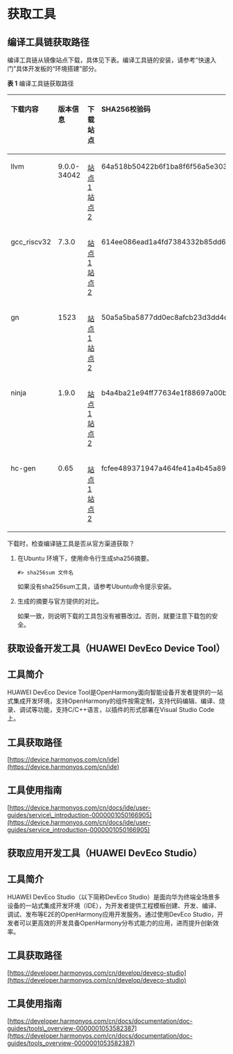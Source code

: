 # 获取工具<a name="ZH-CN_TOPIC_0000001055705774"></a>

## 编译工具链获取路径<a name="zh-cn_topic_0000001055701144_section18750162432511"></a>

编译工具链从镜像站点下载，具体见下表。编译工具链的安装，请参考“快速入门”具体开发板的“环境搭建”部分。

**表 1**  编译工具链获取路径

<a name="zh-cn_topic_0000001055701144_table167961324122511"></a>
<table><thead align="left"><tr id="zh-cn_topic_0000001055701144_row87941124202517"><th class="cellrowborder" valign="top" width="11.25%" id="mcps1.2.5.1.1"><p id="zh-cn_topic_0000001055701144_p77943248257"><a name="zh-cn_topic_0000001055701144_p77943248257"></a><a name="zh-cn_topic_0000001055701144_p77943248257"></a>下载内容</p>
</th>
<th class="cellrowborder" valign="top" width="13.74%" id="mcps1.2.5.1.2"><p id="zh-cn_topic_0000001055701144_p879422415251"><a name="zh-cn_topic_0000001055701144_p879422415251"></a><a name="zh-cn_topic_0000001055701144_p879422415251"></a>版本信息</p>
</th>
<th class="cellrowborder" valign="top" width="13.71%" id="mcps1.2.5.1.3"><p id="zh-cn_topic_0000001055701144_p1379420242252"><a name="zh-cn_topic_0000001055701144_p1379420242252"></a><a name="zh-cn_topic_0000001055701144_p1379420242252"></a>下载站点</p>
</th>
<th class="cellrowborder" valign="top" width="61.3%" id="mcps1.2.5.1.4"><p id="zh-cn_topic_0000001055701144_p479442462518"><a name="zh-cn_topic_0000001055701144_p479442462518"></a><a name="zh-cn_topic_0000001055701144_p479442462518"></a>SHA256校验码</p>
</th>
</tr>
</thead>
<tbody><tr id="zh-cn_topic_0000001055701144_row47957244255"><td class="cellrowborder" valign="top" width="11.25%" headers="mcps1.2.5.1.1 "><p id="zh-cn_topic_0000001055701144_p20794162412258"><a name="zh-cn_topic_0000001055701144_p20794162412258"></a><a name="zh-cn_topic_0000001055701144_p20794162412258"></a>llvm</p>
</td>
<td class="cellrowborder" valign="top" width="13.74%" headers="mcps1.2.5.1.2 "><p id="zh-cn_topic_0000001055701144_p47941224122519"><a name="zh-cn_topic_0000001055701144_p47941224122519"></a><a name="zh-cn_topic_0000001055701144_p47941224122519"></a>9.0.0-34042</p>
</td>
<td class="cellrowborder" valign="top" width="13.71%" headers="mcps1.2.5.1.3 "><p id="zh-cn_topic_0000001055701144_p1379532412256"><a name="zh-cn_topic_0000001055701144_p1379532412256"></a><a name="zh-cn_topic_0000001055701144_p1379532412256"></a><a href="http://tools.harmonyos.com/mirrors/clang/9.0.0-34042/linux/llvm-linux-9.0.0-34042.tar" target="_blank" rel="noopener noreferrer">站点1</a>    <a href="https://mirrors.huaweicloud.com/harmonyos/compiler/clang/9.0.0-34042/linux/llvm-linux-9.0.0-34042.tar" target="_blank" rel="noopener noreferrer">站点2</a></p>
</td>
<td class="cellrowborder" valign="top" width="61.3%" headers="mcps1.2.5.1.4 "><p id="zh-cn_topic_0000001055701144_p15795112414255"><a name="zh-cn_topic_0000001055701144_p15795112414255"></a><a name="zh-cn_topic_0000001055701144_p15795112414255"></a>64a518b50422b6f1ba8f6f56a5e303fb8448a311211ba10c385ad307a1d2546f</p>
</td>
</tr>
<tr id="zh-cn_topic_0000001055701144_row2795202472514"><td class="cellrowborder" valign="top" width="11.25%" headers="mcps1.2.5.1.1 "><p id="zh-cn_topic_0000001055701144_p479592415257"><a name="zh-cn_topic_0000001055701144_p479592415257"></a><a name="zh-cn_topic_0000001055701144_p479592415257"></a>gcc_riscv32</p>
</td>
<td class="cellrowborder" valign="top" width="13.74%" headers="mcps1.2.5.1.2 "><p id="zh-cn_topic_0000001055701144_p1679522412514"><a name="zh-cn_topic_0000001055701144_p1679522412514"></a><a name="zh-cn_topic_0000001055701144_p1679522412514"></a>7.3.0</p>
</td>
<td class="cellrowborder" valign="top" width="13.71%" headers="mcps1.2.5.1.3 "><p id="zh-cn_topic_0000001055701144_p13795192412258"><a name="zh-cn_topic_0000001055701144_p13795192412258"></a><a name="zh-cn_topic_0000001055701144_p13795192412258"></a><a href="http://tools.harmonyos.com/mirrors/gcc_riscv32/7.3.0/linux/gcc_riscv32-linux-7.3.0.tar.gz" target="_blank" rel="noopener noreferrer">站点1</a>    <a href="https://mirrors.huaweicloud.com/harmonyos/compiler/gcc_riscv32/7.3.0/linux/gcc_riscv32-linux-7.3.0.tar.gz" target="_blank" rel="noopener noreferrer">站点2</a></p>
</td>
<td class="cellrowborder" valign="top" width="61.3%" headers="mcps1.2.5.1.4 "><p id="zh-cn_topic_0000001055701144_p7795124152510"><a name="zh-cn_topic_0000001055701144_p7795124152510"></a><a name="zh-cn_topic_0000001055701144_p7795124152510"></a>614ee086ead1a4fd7384332b85dd62707801f323de60dfdb61503f473d470a24</p>
</td>
</tr>
<tr id="zh-cn_topic_0000001055701144_row37951424102514"><td class="cellrowborder" valign="top" width="11.25%" headers="mcps1.2.5.1.1 "><p id="zh-cn_topic_0000001055701144_p8795524122517"><a name="zh-cn_topic_0000001055701144_p8795524122517"></a><a name="zh-cn_topic_0000001055701144_p8795524122517"></a>gn</p>
</td>
<td class="cellrowborder" valign="top" width="13.74%" headers="mcps1.2.5.1.2 "><p id="zh-cn_topic_0000001055701144_p127951624182514"><a name="zh-cn_topic_0000001055701144_p127951624182514"></a><a name="zh-cn_topic_0000001055701144_p127951624182514"></a>1523</p>
</td>
<td class="cellrowborder" valign="top" width="13.71%" headers="mcps1.2.5.1.3 "><p id="zh-cn_topic_0000001055701144_p47957245252"><a name="zh-cn_topic_0000001055701144_p47957245252"></a><a name="zh-cn_topic_0000001055701144_p47957245252"></a><a href="http://tools.harmonyos.com/mirrors/gn/1523/linux/gn.1523.tar" target="_blank" rel="noopener noreferrer">站点1</a>    <a href="https://mirrors.huaweicloud.com/harmonyos/compiler/gn/1523/linux/gn.1523.tar" target="_blank" rel="noopener noreferrer">站点2</a></p>
</td>
<td class="cellrowborder" valign="top" width="61.3%" headers="mcps1.2.5.1.4 "><p id="zh-cn_topic_0000001055701144_p9795192402516"><a name="zh-cn_topic_0000001055701144_p9795192402516"></a><a name="zh-cn_topic_0000001055701144_p9795192402516"></a>50a5a5ba5877dd0ec8afcb23d3dd4d966a16403c29cd80a4002230241d32ef34</p>
</td>
</tr>
<tr id="zh-cn_topic_0000001055701144_row10796824122514"><td class="cellrowborder" valign="top" width="11.25%" headers="mcps1.2.5.1.1 "><p id="zh-cn_topic_0000001055701144_p379532414251"><a name="zh-cn_topic_0000001055701144_p379532414251"></a><a name="zh-cn_topic_0000001055701144_p379532414251"></a>ninja</p>
</td>
<td class="cellrowborder" valign="top" width="13.74%" headers="mcps1.2.5.1.2 "><p id="zh-cn_topic_0000001055701144_p17952245256"><a name="zh-cn_topic_0000001055701144_p17952245256"></a><a name="zh-cn_topic_0000001055701144_p17952245256"></a>1.9.0</p>
</td>
<td class="cellrowborder" valign="top" width="13.71%" headers="mcps1.2.5.1.3 "><p id="zh-cn_topic_0000001055701144_p12796172442519"><a name="zh-cn_topic_0000001055701144_p12796172442519"></a><a name="zh-cn_topic_0000001055701144_p12796172442519"></a><a href="http://tools.harmonyos.com/mirrors/ninja/1.9.0/linux/ninja.1.9.0.tar" target="_blank" rel="noopener noreferrer">站点1</a>    <a href="https://mirrors.huaweicloud.com/harmonyos/compiler/ninja/1.9.0/linux/ninja.1.9.0.tar" target="_blank" rel="noopener noreferrer">站点2</a></p>
</td>
<td class="cellrowborder" valign="top" width="61.3%" headers="mcps1.2.5.1.4 "><p id="zh-cn_topic_0000001055701144_p479692492515"><a name="zh-cn_topic_0000001055701144_p479692492515"></a><a name="zh-cn_topic_0000001055701144_p479692492515"></a>b4a4ba21e94ff77634e1f88697a00b6f498fdbc0b40d7649df1b246b285874f9</p>
</td>
</tr>
<tr id="zh-cn_topic_0000001055701144_row1179642422512"><td class="cellrowborder" valign="top" width="11.25%" headers="mcps1.2.5.1.1 "><p id="zh-cn_topic_0000001055701144_p127962247255"><a name="zh-cn_topic_0000001055701144_p127962247255"></a><a name="zh-cn_topic_0000001055701144_p127962247255"></a>hc-gen</p>
</td>
<td class="cellrowborder" valign="top" width="13.74%" headers="mcps1.2.5.1.2 "><p id="zh-cn_topic_0000001055701144_p8796424152514"><a name="zh-cn_topic_0000001055701144_p8796424152514"></a><a name="zh-cn_topic_0000001055701144_p8796424152514"></a>0.65</p>
</td>
<td class="cellrowborder" valign="top" width="13.71%" headers="mcps1.2.5.1.3 "><p id="zh-cn_topic_0000001055701144_p7796624192517"><a name="zh-cn_topic_0000001055701144_p7796624192517"></a><a name="zh-cn_topic_0000001055701144_p7796624192517"></a><a href="http://tools.harmonyos.com/mirrors/hc-gen/0.65/linux/hc-gen-0.65-linux.tar" target="_blank" rel="noopener noreferrer">站点1</a>    <a href="https://mirrors.huaweicloud.com/harmonyos/compiler/hc-gen/0.65/linux/hc-gen-0.65-linux.tar" target="_blank" rel="noopener noreferrer">站点2</a></p>
</td>
<td class="cellrowborder" valign="top" width="61.3%" headers="mcps1.2.5.1.4 "><p id="zh-cn_topic_0000001055701144_p679682402514"><a name="zh-cn_topic_0000001055701144_p679682402514"></a><a name="zh-cn_topic_0000001055701144_p679682402514"></a>fcfee489371947a464fe41a4b45a897b9a44155891a957f15bad2e157c750162</p>
</td>
</tr>
</tbody>
</table>

下载时，检查编译链工具是否从官方渠道获取？

1.  在Ubuntu 环境下，使用命令行生成sha256摘要。

    ```
    #> sha256sum 文件名
    ```

    如果没有sha256sum工具，请参考Ubuntu命令提示安装。

2.  生成的摘要与官方提供的对比。

    如果一致，则说明下载的工具包没有被篡改过。否则，就要注意下载包的安全。


## 获取设备开发工具（HUAWEI DevEco Device Tool）<a name="zh-cn_topic_0000001055701144_section12307171315108"></a>

## 工具简介<a name="zh-cn_topic_0000001055701144_section68281728193514"></a>

HUAWEI DevEco Device Tool是OpenHarmony面向智能设备开发者提供的一站式集成开发环境，支持OpenHarmony的组件按需定制，支持代码编辑、编译、烧录、调试等功能，支持C/C++语言，以插件的形式部署在Visual Studio Code上。

## 工具获取路径<a name="zh-cn_topic_0000001055701144_section13785205443514"></a>

[https://device.harmonyos.com/cn/ide](https://device.harmonyos.com/cn/ide)

## 工具使用指南<a name="zh-cn_topic_0000001055701144_section14919195917361"></a>

[https://device.harmonyos.com/cn/docs/ide/user-guides/service\_introduction-0000001050166905](https://device.harmonyos.com/cn/docs/ide/user-guides/service_introduction-0000001050166905)

## 获取应用开发工具（HUAWEI DevEco Studio）<a name="zh-cn_topic_0000001055701144_section5472125503411"></a>

## 工具简介<a name="zh-cn_topic_0000001055701144_section17935101224620"></a>

HUAWEI DevEco Studio（以下简称DevEco Studio）是面向华为终端全场景多设备的一站式集成开发环境（IDE），为开发者提供工程模板创建、开发、编译、调试、发布等E2E的OpenHarmony应用开发服务。通过使用DevEco Studio，开发者可以更高效的开发具备OpenHarmony分布式能力的应用，进而提升创新效率。

## 工具获取路径<a name="zh-cn_topic_0000001055701144_section1572093543613"></a>

[https://developer.harmonyos.com/cn/develop/deveco-studio](https://developer.harmonyos.com/cn/develop/deveco-studio)

## 工具使用指南<a name="zh-cn_topic_0000001055701144_section1125615298385"></a>

[https://developer.harmonyos.com/cn/docs/documentation/doc-guides/tools\_overview-0000001053582387](https://developer.harmonyos.com/cn/docs/documentation/doc-guides/tools_overview-0000001053582387)

